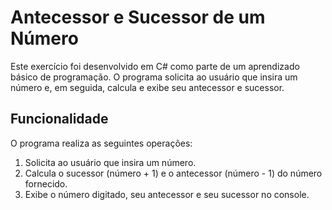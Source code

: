 # Antecessor e Sucessor de um Número

Este exercício foi desenvolvido em C# como parte de um aprendizado básico de programação. O programa solicita ao usuário que insira um número e, em seguida, calcula e exibe seu antecessor e sucessor.

## Funcionalidade

O programa realiza as seguintes operações:

1. Solicita ao usuário que insira um número.
2. Calcula o sucessor (número + 1) e o antecessor (número - 1) do número fornecido.
3. Exibe o número digitado, seu antecessor e seu sucessor no console.

